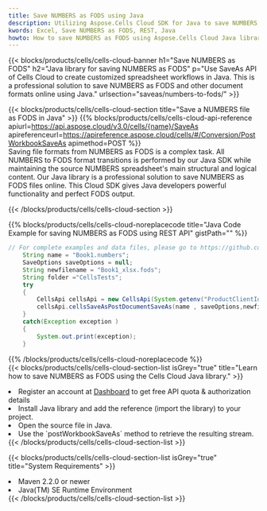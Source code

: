 ```yaml
---
title: Save NUMBERS as FODS using Java 
description: Utilizing Aspose.Cells Cloud SDK for Java to save NUMBERS format file as FODS format file. 
kwords: Excel, Save NUMBERS as FODS, REST, Java
howto: How to save NUMBERS as FODS using Aspose.Cells Cloud Java library.
---
```



{{< blocks/products/cells/cells-cloud-banner h1="Save NUMBERS as FODS" h2="Java library for saving NUMBERS as FODS" p="Use SaveAs API of Cells Cloud to create customized spreadsheet workflows in Java. This is a professional solution to save NUMBERS as FODS and other document formats online using Java." urlsection="saveas/numbers-to-fods/" >}}

{{< blocks/products/cells/cells-cloud-section  title="Save a NUMBERS file as FODS in Java" >}}
{{% blocks/products/cells/cells-cloud-api-reference  apiurl=https://api.aspose.cloud/v3.0/cells/{name}/SaveAs  apireferenceurl=https://apireference.aspose.cloud/cells/#/Conversion/PostWorkbookSaveAs  apimethod=POST %}}
<br/>
Saving file formats from NUMBERS as FODS is a complex task. All NUMBERS to FODS format transitions is performed by our Java SDK while maintaining the source NUMBERS spreadsheet's main structural and logical content. Our Java library is a professional solution to save NUMBERS as FODS files online. This Cloud SDK gives Java developers powerful functionality and perfect FODS output.

{{< /blocks/products/cells/cells-cloud-section >}}

{{% blocks/products/cells/cells-cloud-noreplacecode title="Java Code Example for saving NUMBERS as FODS using REST API" gistPath="" %}}
  
```java
// For complete examples and data files, please go to https://github.com/aspose-cells-cloud/aspose-cells-cloud-java/
    String name = "Book1.numbers";
    SaveOptions saveOptions = null;
    String newfilename = "Book1_xlsx.fods";
    String folder ="CellsTests";
    try 
    {
        CellsApi cellsApi = new CellsApi(System.getenv("ProductClientId"), System.getenv("ProductClientSecret"));
        cellsApi.cellsSaveAsPostDocumentSaveAs(name , saveOptions,newfilename,false,false,folder,null,null,null,true);                       
    }
    catch(Exception exception )
    {
        System.out.print(exception);
    }
```
  
{{% /blocks/products/cells/cells-cloud-noreplacecode  %}}
<br/>
{{< blocks/products/cells/cells-cloud-section-list isGrey="true"  title="Learn how to save NUMBERS as FODS using the Cells Cloud Java library." >}}
<li>Register an account at <a href="https://dashboard.aspose.cloud/">Dashboard</a> to get free API quota & authorization details</li>
<li>Install Java library and add the reference (import the library) to your project.</li>
<li>Open the source file in Java.</li>
<li>Use the `postWorkbookSaveAs` method to retrieve the resulting stream.</li>
{{< /blocks/products/cells/cells-cloud-section-list >}}

{{< blocks/products/cells/cells-cloud-section-list isGrey="true"  title="System Requirements" >}}
<li>Maven 2.2.0 or newer</li>
<li>Java(TM) SE Runtime Environment</li>
{{< /blocks/products/cells/cells-cloud-section-list >}}
